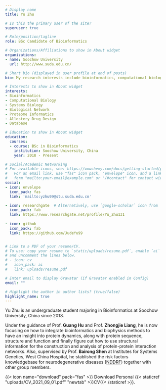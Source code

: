 ```yaml
---
# Display name
title: Yu Zhu

# Is this the primary user of the site?
superuser: true

# Role/position/tagline
role: BSc Candidate of Bioinformatics

# Organizations/Affiliations to show in About widget
organizations:
- name: Soochow University
  url: http://www.suda.edu.cn/

# Short bio (displayed in user profile at end of posts)
bio: My research interests include bioinformatics, computational biology and systems biology, especially in protein related biological problems.

# Interests to show in About widget
interests:
- Bioinformatics
- Computational Biology
- Systems Biology
- Biological Network
- Proteome Informatics
- Allostery Drug Design
- Database

# Education to show in About widget
education:
  courses:
  - course: BSc in Bioinformatics
    institution: Soochow University, China
    year: 2018 - Present

# Social/Academic Networking
# For available icons, see: https://wowchemy.com/docs/getting-started/page-builder/#icons
#   For an email link, use "fas" icon pack, "envelope" icon, and a link in the
#   form "mailto:your-email@example.com" or "/#contact" for contact widget.
social:
- icon: envelope
  icon_pack: fas
  link: 'mailto:yzhu99@stu.suda.edu.cn'

- icon: researchgate  # Alternatively, use `google-scholar` icon from `ai` icon pack
  icon_pack: fab
  link: https://www.researchgate.net/profile/Yu_Zhu131
  
- icon: github
  icon_pack: fab
  link: https://github.com/JudeYu99


# Link to a PDF of your resume/CV.
# To use: copy your resume to `static/uploads/resume.pdf`, enable `ai` icons in `params.toml`, 
# and uncomment the lines below.
# - icon: cv
#   icon_pack: ai
#   link: uploads/resume.pdf

# Enter email to display Gravatar (if Gravatar enabled in Config)
email: ""

# Highlight the author in author lists? (true/false)
highlight_name: true
---
```


Yu Zhu is an undergraduate student majoring in Bioinformatics at Soochow University, China since 2018. 

Under the guidance of Prof. **Guang Hu** and Prof. **Zhongjie Liang**, he is now focusing on how to integrate bioinformatics and biophysics methods to have an insight into protein dynamics, along with protein sequence, structure and function and finally figure out how to use structural information for the construction and analysis of protein-protein interaction networks. Also, supervised by Prof. **Bairong Shen** at Institutes for Systems Genetics, West China Hospital, he stablished the risk factors knowledgebase for neurodegenerative diseases ([NDDRF](http://sysbio.org.cn/NDDRF/index.html)) together with other group members.


{{< icon name="download" pack="fas" >}} Download Personal {{< staticref "uploads/CV_2021_09_01.pdf" "newtab" >}}CV{{< /staticref >}}.
